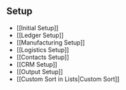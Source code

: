 ## Setup

* [[Initial Setup]]
* [[Ledger Setup]]
* [[Manufacturing Setup]]
* [[Logistics Setup]]
* [[Contacts Setup]]
* [[CRM Setup]]
* [[Output Setup]]
* [[Custom Sort in Lists|Custom Sort]]